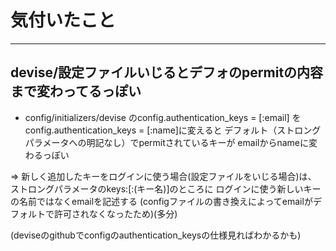 # 気付いたこと
---

## devise/設定ファイルいじるとデフォのpermitの内容まで変わってるっぽい
- config/initializers/devise のconfig.authentication_keys = [:email] を
config.authentication_keys = [:name]に変えると
デフォルト（ストロングパラメータへの明記なし）でpermitされているキーが
emailからnameに変わるっぽい

=> 新しく追加したキーをログインに使う場合(設定ファイルをいじる場合)は、
ストロングパラメータのkeys:[:(キー名)]のところに
ログインに使う新しいキーの名前ではなくemailを記述する
(configファイルの書き換えによってemailがデフォルトで許可されなくなったため)(多分)


(deviseのgithubでconfigのauthentication_keysの仕様見ればわかるかも)